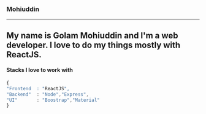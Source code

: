 ### Mohiuddin
----
My name is Golam Mohiuddin and I'm a web developer. I love to do my things mostly with **ReactJS**.
----
#### Stacks I love to work with
```js
{
"Frontend  : "ReactJS",
"Backend"  : "Node","Express",
"UI"       : "Boostrap","Material"
}
```


